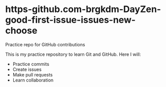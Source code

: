 # https-github.com-brgkdm-DayZen-good-first-issue-issues-new-choose
Practice repo for GitHub contributions

This is my practice repository to learn Git and GitHub.
Here I will:
- Practice commits
- Create issues
- Make pull requests
- Learn collaboration
